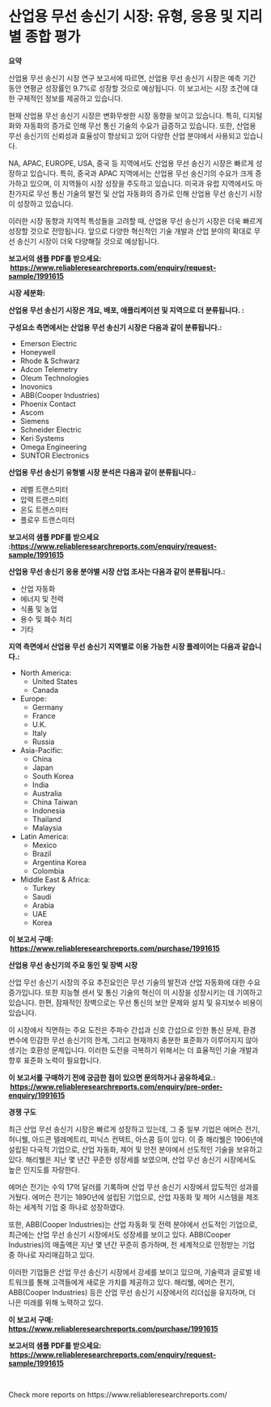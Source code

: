 <p><h1>산업용 무선 송신기 시장: 유형, 응용 및 지리별 종합 평가</h1></p><p><strong>요약</strong></p>
<p><p>산업용 무선 송신기 시장 연구 보고서에 따르면, 산업용 무선 송신기 시장은 예측 기간 동안 연평균 성장률인 9.7%로 성장할 것으로 예상됩니다. 이 보고서는 시장 조건에 대한 구체적인 정보를 제공하고 있습니다. </p><p>현재 산업용 무선 송신기 시장은 변화무쌍한 시장 동향을 보이고 있습니다. 특히, 디지털화와 자동화의 증가로 인해 무선 통신 기술의 수요가 급증하고 있습니다. 또한, 산업용 무선 송신기의 신뢰성과 효율성이 향상되고 있어 다양한 산업 분야에서 사용되고 있습니다. </p><p>NA, APAC, EUROPE, USA, 중국 등 지역에서도 산업용 무선 송신기 시장은 빠르게 성장하고 있습니다. 특히, 중국과 APAC 지역에서는 산업용 무선 송신기의 수요가 크게 증가하고 있으며, 이 지역들이 시장 성장을 주도하고 있습니다. 미국과 유럽 지역에서도 마찬가지로 무선 통신 기술의 발전 및 산업 자동화의 증가로 인해 산업용 무선 송신기 시장이 성장하고 있습니다. </p><p>이러한 시장 동향과 지역적 특성들을 고려할 때, 산업용 무선 송신기 시장은 더욱 빠르게 성장할 것으로 전망됩니다. 앞으로 다양한 혁신적인 기술 개발과 산업 분야의 확대로 무선 송신기 시장이 더욱 다양해질 것으로 예상됩니다.</p></p>
<p><strong>보고서의 샘플 PDF를 받으세요: &nbsp;<a href="https://www.reliableresearchreports.com/enquiry/request-sample/1991615">https://www.reliableresearchreports.com/enquiry/request-sample/1991615</a></strong></p>
<p><strong>시장 세분화:</strong></p>
<p><strong> 산업용 무선 송신기 시장은 개요, 배포, 애플리케이션 및 지역으로 더 분류됩니다. :</strong></p>
<p><strong>구성요소 측면에서는 산업용 무선 송신기 시장은 다음과 같이 분류됩니다.:</strong></p>
<p><ul><li>Emerson Electric</li><li>Honeywell</li><li>Rhode & Schwarz</li><li>Adcon Telemetry</li><li>Oleum Technologies</li><li>Inovonics</li><li>ABB(Cooper Industries)</li><li>Phoenix Contact</li><li>Ascom</li><li>Siemens</li><li>Schneider Electric</li><li>Keri Systems</li><li>Omega Engineering</li><li>SUNTOR Electronics</li></ul></p>
<p><strong> 산업용 무선 송신기 유형별 시장 분석은 다음과 같이 분류됩니다.:</strong></p>
<p><ul><li>레벨 트랜스미터</li><li>압력 트랜스미터</li><li>온도 트랜스미터</li><li>플로우 트랜스미터</li></ul></p>
<p><strong>보고서의 샘플 PDF를 받으세요 :<a href="https://www.reliableresearchreports.com/enquiry/request-sample/1991615">https://www.reliableresearchreports.com/enquiry/request-sample/1991615</a></strong></p>
<p><strong> 산업용 무선 송신기 응용 분야별 시장 산업 조사는 다음과 같이 분류됩니다.:</strong></p>
<p><ul><li>산업 자동화</li><li>에너지 및 전력</li><li>식품 및 농업</li><li>용수 및 폐수 처리</li><li>기타</li></ul></p>
<p><strong>지역 측면에서 산업용 무선 송신기 지역별로 이용 가능한 시장 플레이어는 다음과 같습니다.:</strong></p>
<p><ul>
    <li>
        North America:
        <ul>
            <li>United States</li>
            <li>Canada</li>
        </ul>
    </li>
    <li>
        Europe:
        <ul>
            <li>Germany</li>
            <li>France</li>
            <li>U.K.</li>
            <li>Italy</li>
            <li>Russia</li>
        </ul>
    </li>
    <li>
        Asia-Pacific:
        <ul>
            <li>China</li>
            <li>Japan</li>
            <li>South Korea</li>
            <li>India</li>
            <li>Australia</li>
            <li>China Taiwan</li>
            <li>Indonesia</li>
            <li>Thailand</li>
            <li>Malaysia</li>
        </ul>
    </li>
    <li>
        Latin America:
        <ul>
            <li>Mexico</li>
            <li>Brazil</li>
            <li>Argentina Korea</li>
            <li>Colombia</li>
        </ul>
    </li>
    <li>
        Middle East & Africa:
        <ul>
            <li>Turkey</li>
            <li>Saudi</li>
            <li>Arabia</li>
            <li>UAE</li>
            <li>Korea</li>
        </ul>
    </li>
    </ul></p>
<p><strong>이 보고서 구매: &nbsp;<a href="https://www.reliableresearchreports.com/purchase/1991615">https://www.reliableresearchreports.com/purchase/1991615</a></strong></p>
<p><strong>산업용 무선 송신기의 주요 동인 및 장벽 시장</strong></p>
<p><p>산업 무선 송신기 시장의 주요 추진요인은 무선 기술의 발전과 산업 자동화에 대한 수요 증가입니다. 또한 지능형 센서 및 통신 기술의 혁신이 이 시장을 성장시키는 데 기여하고 있습니다. 한편, 잠재적인 장벽으로는 무선 통신의 보안 문제와 설치 및 유지보수 비용이 있습니다.</p><p>이 시장에서 직면하는 주요 도전은 주파수 간섭과 신호 간섭으로 인한 통신 문제, 환경 변수에 민감한 무선 송신기의 한계, 그리고 현재까지 충분한 표준화가 이루어지지 않아 생기는 호환성 문제입니다. 이러한 도전을 극복하기 위해서는 더 효율적인 기술 개발과 향후 표준화 노력이 필요합니다.</p></p>
<p><strong>이 보고서를 구매하기 전에 궁금한 점이 있으면 문의하거나 공유하세요.: &nbsp;<a href="https://www.reliableresearchreports.com/enquiry/pre-order-enquiry/1991615">https://www.reliableresearchreports.com/enquiry/pre-order-enquiry/1991615</a></strong></p>
<p><strong>경쟁 구도</strong></p>
<p><p>최근 산업 무선 송신기 시장은 빠르게 성장하고 있는데, 그 중 일부 기업은 에머슨 전기, 허니웰, 아드콘 텔레메트리, 피닉스 컨텍트, 아스콤 등이 있다. 이 중 해리웰은 1906년에 설립된 다국적 기업으로, 산업 자동화, 제어 및 안전 분야에서 선도적인 기술을 보유하고 있다. 해리웰은 지난 몇 년간 꾸준한 성장세를 보였으며, 산업 무선 송신기 시장에서도 높은 인지도를 자랑한다.</p><p>에머슨 전기는 수익 17억 달러를 기록하며 산업 무선 송신기 시장에서 압도적인 성과를 거뒀다. 에머슨 전기는 1890년에 설립된 기업으로, 산업 자동화 및 제어 시스템을 제조하는 세계적 기업 중 하나로 성장하였다.</p><p>또한, ABB(Cooper Industries)는 산업 자동화 및 전력 분야에서 선도적인 기업으로, 최근에는 산업 무선 송신기 시장에서도 성장세를 보이고 있다. ABB(Cooper Industries)의 매출액은 지난 몇 년간 꾸준히 증가하며, 전 세계적으로 인정받는 기업 중 하나로 자리매김하고 있다.</p><p>이러한 기업들은 산업 무선 송신기 시장에서 강세를 보이고 있으며, 기술력과 글로벌 네트워크를 통해 고객들에게 새로운 가치를 제공하고 있다. 해리웰, 에머슨 전기, ABB(Cooper Industries) 등은 산업 무선 송신기 시장에서의 리더십을 유지하며, 더 나은 미래를 위해 노력하고 있다.</p></p>
<p><strong>이 보고서 구매: &nbsp; <a href="https://www.reliableresearchreports.com/purchase/1991615">https://www.reliableresearchreports.com/purchase/1991615</a></strong></p>
<p><strong>보고서의 샘플 PDF를 받으세요: &nbsp;<a href="https://www.reliableresearchreports.com/enquiry/request-sample/1991615">https://www.reliableresearchreports.com/enquiry/request-sample/1991615</a></strong><strong></strong></p>
<p>&nbsp;</p>
<p>Check more reports on https://www.reliableresearchreports.com/</p>